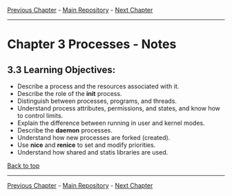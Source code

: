 [Previous Chapter](../Ch02-filesystemtreelayout/notes_Ch02.md) - [Main Repository](https://github.com/schatto1/LFS201) - [Next Chapter](../Ch04-signals/notes_Ch04.md)

---

# Chapter 3 Processes - Notes

## 3.3 Learning Objectives:
- Describe a process and the resources associated with it.
- Describe the role of the **init** process.
- Distinguish between processes, programs, and threads.
- Understand process attributes, permissions, and states, and know how to control limits.
- Explain the difference between running in user and kernel modes.
- Describe the **daemon** processes.
- Understand how new processes are forked (created).
- Use **nice** and **renice** to set and modify priorities.
- Understand how shared and statis libraries are used.


[Back to top](#)

---

[Previous Chapter](../Ch02-filesystemtreelayout/notes_Ch02.md) - [Main Repository](https://github.com/schatto1/LFS201) - [Next Chapter](../Ch04-signals/notes_Ch04.md)
